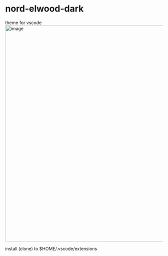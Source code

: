 # nord-elwood-dark
theme for vscode
<img width="691" alt="image" src="https://user-images.githubusercontent.com/13572116/166200214-4adec83b-5efc-4942-a267-b4435a7cfdfa.png">

install (clone) to $HOME/.vscode/extensions

